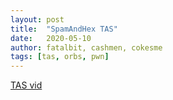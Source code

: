 ```yaml
---
layout: post
title:  "SpamAndHex TAS"
date:   2020-05-10 
author: fatalbit, cashmen, cokesme
tags: [tas, orbs, pwn]
---
```


[TAS vid](https://i.imgur.com/VMadi0P.mp4)

<blockquote class="imgur-embed-pub" lang="en" data-id="Bc3TGGz"><a href="//imgur.com/Bc3TGGz"></a></blockquote><script async src="//s.imgur.com/min/embed.js" charset="utf-8"></script>
